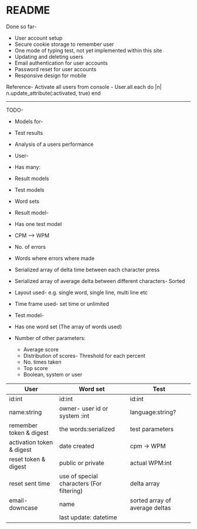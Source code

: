 # README
Done so far-
* User account setup
* Secure cookie storage to remember user
* One mode of typing test, not yet implemented within this site
* Updating and deleting users
* Email authentication for user accounts
* Password reset for user accounts
* Responsive design for mobile

Reference-
Activate all users from console - User.all.each do |n| n.update_attribute(:activated, true) end






---------------------------------------------------------------------------------------------------------------------------------------------------

TODO-

* Models for-
* Test results
* Analysis of a users performance

* User-
* Has many:
* Result models
* Test models
* Word sets


* Result model-
* Has one test model
* CPM --> WPM
* No. of errors
* Words where errors where made
* Serialized array of delta time between each character press
* Serialized array of average delta between different characters- Sorted 
* Layout used- e.g. single word, single line, multi line etc
* Time frame used- set time or unlimited

* Test model-
* Has one word set (The array of words used)
* Number of other parameters:
  * Average score
  * Distribution of scores- Threshold for each percent
  * No. times taken
  * Top score
  * Boolean, system or user



| User | Word set | Test |
| ---- | -------- | ---- |
| id:int | id:int | id:int |
| name:string | owner- user id or system :int | language:string? | user id:int |
| remember token & digest | the words:serialized | test parameters |
| activation token & digest | date created | cpm -> WPM |
| reset token & digest | public or private | actual WPM:int |
| reset sent time | use of special characters (For filtering) | delta array |
| email-downcase | name | sorted array of average deltas |
| | last update: datetime| 